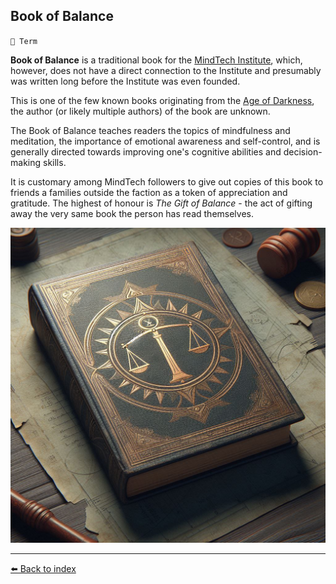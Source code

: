 ## Book of Balance

`📑 Term`

**Book of Balance** is a traditional book for the [MindTech Institute](../refs/mindtech_institute.md), which, however, does not have a direct connection to the Institute and presumably was written long before the Institute was even founded.

This is one of the few known books originating from the [Age of Darkness](../refs/age_of_darkness.md), the author (or likely multiple authors) of the book are unknown.

The Book of Balance teaches readers the topics of mindfulness and meditation, the importance of emotional awareness and self-control, and is generally directed towards improving one's cognitive abilities and decision-making skills.

It is customary among MindTech followers to give out copies of this book to friends a families outside the faction as a token of appreciation and gratitude. The highest of honour is *The Gift of Balance* - the act of gifting away the very same book the person has read themselves.

![Modern edition of the Book of Balance](/i/book_of_balance.png)


----------
[⬅️ Back to index](/index.md#b710_s)